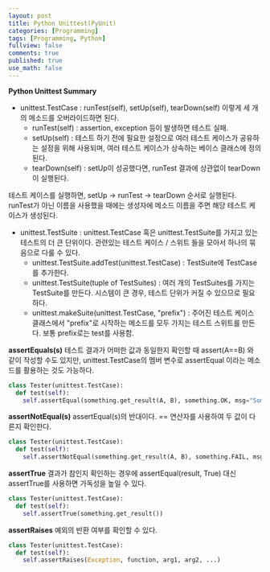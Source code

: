 ```yaml
---
layout: post
title: Python Unittest(PyUnit)
categories: [Programming]
tags: [Programming, Python]
fullview: false
comments: true
published: true
use_math: false
---
```


**Python Unittest Summary**

* unittest.TestCase : runTest(self), setUp(self), tearDown(self) 이렇게 세 개의 메소드를 오버라이드하면 된다.
  * runTest(self) : assertion, exception 등이 발생하면 테스트 실패.
  * setUp(self) : 테스트 하기 전에 필요한 설정으로 여러 테스트 케이스가 공유하는 설정을 위해 사용되며, 여러 테스트 케이스가 상속하는 베이스 클래스에 정의된다.
  * tearDown(self) : setUp이 성공했다면, runTest 결과에 상관없이 tearDown이 실행된다.

테스트 케이스를 실행하면, setUp → runTest → tearDown 순서로 실행된다. runTest가 아닌 이름을 사용했을 때에는 생성자에 메소드 이름을 주면 해당 테스트 케이스가 생성된다.

* unittest.TestSuite : unittest.TestCase 혹은 unittest.TestSuite를 가지고 있는 테스트의 더 큰 단위이다. 관련있는 테스트 케이스 / 스위트 들을 모아서 하나의 묶음으로 다룰 수 있다.
  * unittest.TestSuite.addTest(unittest.TestCase) : TestSuite에 TestCase를 추가한다.
  * unittest.TestSuite(tuple of TestSuites) : 여러 개의 TestSuites를 가지는 TestSuite를 만든다. 시스템이 큰 경우, 테스트 단위가 커질 수 있으므로 필요하다.
  * unittest.makeSuite(unittest.TestCase, "prefix") : 주어진 테스트 케이스 클래스에서 "prefix"로 시작하는 메소드를 모두 가지는 테스트 스위트를 만든다. 보통 prefix로는 test를 사용함.

**assertEquals(s)**
테스트 결과가 어떠한 값과 동일한지 확인할 때 assert(A==B) 와 같이 작성할 수도 있지만, unittest.TestCase의 멤버 변수로 assertEqual 이라는 메소드를 활용하는 것도 가능하다. 
 
```python
class Tester(unittest.TestCase):
  def test(self):
    self.assertEqual(something.get_result(A, B), something.OK, msg="Something's wrong")
```

**assertNotEqual(s)**
assertEqual(s)의 반대이다. == 연산자를 사용하여 두 값이 다른지 확인한다. 

```python
class Tester(unittest.TestCase):
  def test(self):
    self.assertNotEqual(something.get_result(A, B), something.FAIL, msg="Something's wrong")
```

**assertTrue**
결과가 참인지 확인하는 경우에 assertEqual(result, True) 대신 assertTrue를 사용하면 가독성을 높일 수 있다.

```python
class Tester(unittest.TestCase):
  def test(self):
    self.assertTrue(something.get_result())
```

**assertRaises**
예외의 반환 여부를 확인할 수 있다.

```python
class Tester(unittest.TestCase):
  def test(self):
    self.assertRaises(Exception, function, arg1, arg2, ...)
```
